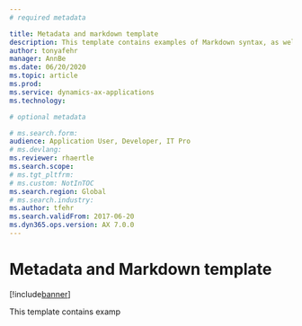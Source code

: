 ```yaml
---
# required metadata

title: Metadata and markdown template
description: This template contains examples of Markdown syntax, as well as guidance on setting the metadata.
author: tonyafehr
manager: AnnBe
ms.date: 06/20/2020
ms.topic: article
ms.prod:
ms.service: dynamics-ax-applications
ms.technology: 

# optional metadata

# ms.search.form:
audience: Application User, Developer, IT Pro
# ms.devlang: 
ms.reviewer: rhaertle
ms.search.scope:
# ms.tgt_pltfrm: 
# ms.custom: NotInTOC
ms.search.region: Global
# ms.search.industry:
ms.author: tfehr
ms.search.validFrom: 2017-06-20
ms.dyn365.ops.version: AX 7.0.0
---
```


# Metadata and Markdown template

[!include[banner](../includes/banner.md)]


This template contains examp
